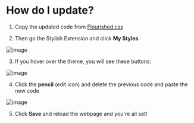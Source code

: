 # How do I update?
1. Copy the updated code from [Flourished.css](Flourished.css)

2. Then go the Stylish Extension and click **My Styles**

![image](https://github.com/user-attachments/assets/2c9ce1a9-65bf-4612-829c-cff356c6aa2f)

3. If you hover over the theme, you will see these buttons:

![image](https://github.com/user-attachments/assets/4ba11095-6f8b-496c-9790-d5644fa3646f)

4. Click the **pencil** (edit icon) and delete the previous code and paste the new code

![image](https://github.com/user-attachments/assets/3f88ad89-d5fc-46d7-b2d1-92e18d1faf53)

5. Click **Save** and reload the webpage and you're all set!
